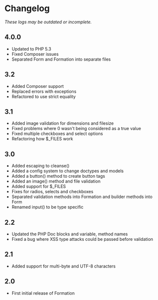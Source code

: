 # Changelog #

*These logs may be outdated or incomplete.*

## 4.0.0 ##

* Updated to PHP 5.3
* Fixed Composer issues
* Separated Form and Formation into separate files

## 3.2 ##

* Added Composer support
* Replaced errors with exceptions
* Refactored to use strict equality

## 3.1 ##

* Added image validation for dimensions and filesize
* Fixed problems where 0 wasn't being considered as a true value
* Fixed multiple checkboxes and select options
* Refactoring how $_FILES work

## 3.0 ##

* Added escaping to cleanse()
* Added a config system to change doctypes and models
* Added a button() method to create button tags
* Added an image() method and file validation
* Added support for $_FILES
* Fixes for radios, selects and checkboxes
* Separated validation methods into Formation and builder methods into Form
* Renamed input() to be type specific

## 2.2 ##

* Updated the PHP Doc blocks and variable, method names
* Fixed a bug where XSS type attacks could be passed before validation

## 2.1 ##

* Added support for multi-byte and UTF-8 characters

## 2.0 ##

* First initial release of Formation
